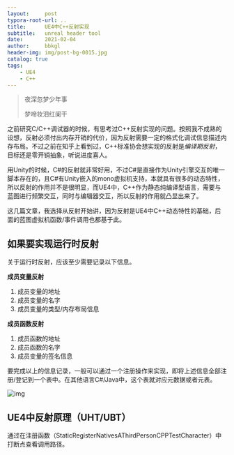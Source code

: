 ```yaml
---
layout:     post
typora-root-url: ..
title:      UE4中C++反射实现
subtitle:   unreal header tool
date:       2021-02-04
author:     bbkgl
header-img: img/post-bg-0015.jpg
catalog: true
tags:
    - UE4
    - C++
---
```


> 夜深忽梦少年事
>
> 梦啼妆泪红阑干

之前研究C/C++调试器的时候，有思考过C++反射实现的问题。按照我不成熟的设想，反射必须付出内存开销的代价，因为反射需要一定的格式化调试信息描述内存布局。不过之前在知乎上看到过，C++标准协会想实现的反射是*编译期反射*，目标还是零开销抽象，听说进度喜人。

用Unity的时候，C#的反射就非常好用，不过C#是直接作为Unity引擎交互的唯一脚本存在的，且C#有Unity嵌入的mono虚拟机支持，本就具有很多的动态特性，所以反射的作用并不是很明显，而UE4中，C++作为静态纯编译型语言，需要与蓝图进行频繁交互，同时与编辑器交互，所以反射的作用就凸显出来了。

这几篇文章，我选择从反射开始讲，因为反射是UE4中C++动态特性的基础，后面的蓝图虚拟机函数/事件调用也都基于此。

## 如果要实现运行时反射

关于运行时反射，应该至少需要记录以下信息。

**成员变量反射**

1. 成员变量的地址
2. 成员变量的名字
3. 成员变量的类型/内存布局信息

**成员函数反射**

1. 成员函数的地址
2. 成员函数的名字
3. 成员变量的签名信息

要完成以上的信息记录，一般可以通过一个注册操作来实现，即将上述信息全部注册/登记到一个表中。在其他语言C#/Java中，这个表就对应元数据或者元表。

![img](https://img-blog.csdn.net/20141227213922179)

## UE4中反射原理（UHT/UBT）

 通过在注册函数（StaticRegisterNativesAThirdPersonCPPTestCharacter）中打断点查看调用路径。